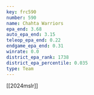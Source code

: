 ```yaml
---
key: frc590
number: 590
name: Chahta Warriors
epa_end: 3.68
auto_epa_end: 3.15
teleop_epa_end: 0.22
endgame_epa_end: 0.31
winrate: 0.0
district_epa_rank: 1738
district_epa_percentile: 0.035
type: Team
---
```

[[2024mslr]]
